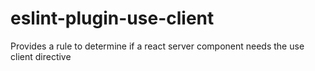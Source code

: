 # eslint-plugin-use-client
Provides a rule to determine if a react server component needs the use client directive
